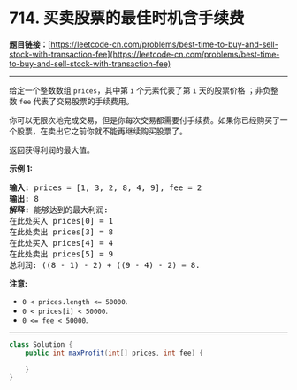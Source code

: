 # 714. 买卖股票的最佳时机含手续费

**题目链接：**[https://leetcode-cn.com/problems/best-time-to-buy-and-sell-stock-with-transaction-fee](https://leetcode-cn.com/problems/best-time-to-buy-and-sell-stock-with-transaction-fee)

---

<div class="content__1Y2H">
 <div class="notranslate">
  <p>给定一个整数数组&nbsp;<code>prices</code>，其中第&nbsp;<code>i</code>&nbsp;个元素代表了第&nbsp;<code>i</code>&nbsp;天的股票价格 ；非负整数&nbsp;<code>fee</code> 代表了交易股票的手续费用。</p> 
  <p>你可以无限次地完成交易，但是你每次交易都需要付手续费。如果你已经购买了一个股票，在卖出它之前你就不能再继续购买股票了。</p> 
  <p>返回获得利润的最大值。</p> 
  <p><strong>示例 1:</strong></p> 
  <pre class="language-text"><strong>输入:</strong> prices = [1, 3, 2, 8, 4, 9], fee = 2
<strong>输出:</strong> 8
<strong>解释:</strong> 能够达到的最大利润:  
在此处买入&nbsp;prices[0] = 1
在此处卖出 prices[3] = 8
在此处买入 prices[4] = 4
在此处卖出 prices[5] = 9
总利润:&nbsp;((8 - 1) - 2) + ((9 - 4) - 2) = 8.</pre> 
  <p><strong>注意:</strong></p> 
  <ul> 
   <li><code>0 &lt; prices.length &lt;= 50000</code>.</li> 
   <li><code>0 &lt; prices[i] &lt; 50000</code>.</li> 
   <li><code>0 &lt;= fee &lt; 50000</code>.</li> 
  </ul> 
 </div>
</div>

---

```java
class Solution {
    public int maxProfit(int[] prices, int fee) {
        
    }
}
```